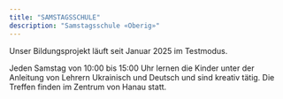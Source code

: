 ```yaml
---
title: "SAMSTAGSSCHULE"
description: "Samstagsschule «Oberig»"
---
```


Unser Bildungsprojekt läuft seit Januar 2025 im Testmodus.

Jeden Samstag von 10:00 bis 15:00 Uhr lernen die Kinder unter der Anleitung von Lehrern Ukrainisch und Deutsch und sind kreativ tätig. Die Treffen finden im Zentrum von Hanau statt.
